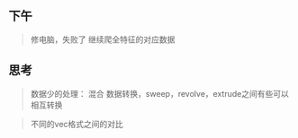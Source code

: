 ## 下午
> 修电脑，失败了
> 继续爬全特征的对应数据


## 思考
> 数据少的处理：
>   混合
>   数据转换，sweep，revolve，extrude之间有些可以相互转换

> 不同的vec格式之间的对比
